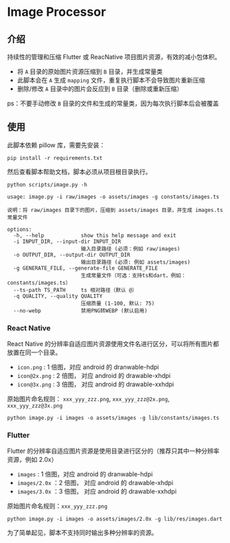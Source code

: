 # Image Processor

## 介绍

持续性的管理和压缩 Flutter 或 ReacNative 项目图片资源，有效的减小包体积。

- 将 `A` 目录的原始图片资源压缩到 `B` 目录，并生成常量类
- 此脚本会在 `A` 生成 `mapping` 文件，重复执行脚本不会导致图片重新压缩
- 删除/修改 `A` 目录中的图片会反应到 `B` 目录（删除或重新压缩）

ps：不要手动修改 `B` 目录的文件和生成的常量类，因为每次执行脚本后会被覆盖

## 使用

此脚本依赖 pillow 库，需要先安装：

```shell
pip install -r requirements.txt
```

然后查看脚本帮助文档，脚本必须从项目根目录执行。

```shell
python scripts/image.py -h
```

```
usage: image.py -i raw/images -o assets/images -g constants/images.ts

说明：将 raw/images 目录下的图片，压缩到 assets/images 目录，并生成 images.ts 常量文件

options:
  -h, --help            show this help message and exit
  -i INPUT_DIR, --input-dir INPUT_DIR
                        输入目录路径 (必须：例如 raw/images)
  -o OUTPUT_DIR, --output-dir OUTPUT_DIR
                        输出目录路径 (必须: 例如 assets/images)
  -g GENERATE_FILE, --generate-file GENERATE_FILE
                        生成常量文件（可选：支持ts和dart，例如：constants/images.ts）
  --ts-path TS_PATH     ts 相对路径（默认 @）
  -q QUALITY, --quality QUALITY
                        压缩质量 (1-100, 默认: 75)
  --no-webp             禁用PNG转WEBP (默认启用)
```

### React Native

React Native 的分辨率自适应图片资源使用文件名进行区分，可以将所有图片都放置在同一个目录。

- `icon.png` : 1 倍图，对应 android 的 dranwable-hdpi
- `icon@2x.png` : 2 倍图， 对应 android 的 drawable-xhdpi
- `icon@3x.png` : 3 倍图， 对应 android 的 drawable-xxhdpi

原始图片命名规则： `xxx_yyy_zzz.png`, `xxx_yyy_zzz@2x.png`, `xxx_yyy_zzz@3x.png`

```shell
python image.py -i images -o assets/images -g lib/constants/images.ts
```

### Flutter

Flutter 的分辨率自适应图片资源是使用目录进行区分的（推荐只其中一种分辨率资源，例如 2.0x）

- `images` : 1 倍图，对应 android 的 dranwable-hdpi
- `images/2.0x` ：2 倍图， 对应 android 的 drawable-xhdpi
- `images/3.0x` ：3 倍图， 对应 android 的 drawable-xxhdpi

原始图片命名规则：`xxx_yyy_zzz.png`

```shell
python image.py -i images -o assets/images/2.0x -g lib/res/images.dart
```

为了简单起见，脚本不支持同时输出多种分辨率的资源。
